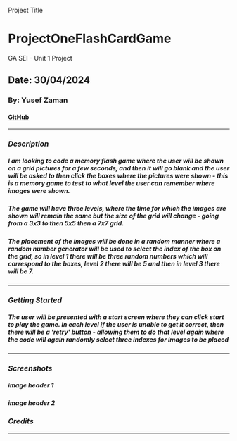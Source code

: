 Project Title

# ProjectOneFlashCardGame

GA SEI - Unit 1 Project

## Date: 30/04/2024

### By: Yusef Zaman

#### [GitHub](https://github.com/yusefzaman)

---

### **_Description_**

##### I am looking to code a memory flash game where the user will be shown on a grid pictures for a few seconds, and then it will go blank and the user will be asked to then click the boxes where the pictures were shown - this is a memory game to test to what level the user can remember where images were shown.

##### The game will have three levels, where the time for which the images are shown will remain the same but the size of the grid will change - going from a 3x3 to then 5x5 then a 7x7 grid.

##### The placement of the images will be done in a random manner where a random number generator will be used to select the index of the box on the grid, so in level 1 there will be three random numbers which will correspond to the boxes, level 2 there will be 5 and then in level 3 there will be 7.

---

### **_Getting Started_**

##### The user will be presented with a start screen where they can click start to play the game. in each level if the user is unable to get it correct, then there will be a 'retry' button - allowing them to do that level again where the code will again randomly select three indexes for images to be placed

---

### **_Screenshots_**

##### image header 1

##### image header 2

### **_Credits_**

---
